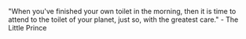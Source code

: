 "When you've finished your own toilet in the morning, then it is time to attend to the toilet of your planet, just so, with the greatest care."  - The Little Prince

